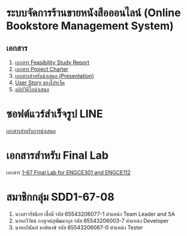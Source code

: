 # ระบบจัดการร้านขายหนังสือออนไลน์ (Online Bookstore Management System)

## เอกสาร
1. [เอกสาร Feasibility Study Report](https://drive.google.com/file/d/1JpsbQNyNICIRbeg9AtKx1ZzJJpyPzVwO/view?usp=sharing)
2. [เอกสาร Project Charter](https://drive.google.com/file/d/1zSyRDNT1v51yHcD8ST7TV_Q0QUatOJmP/view?usp=sharing)
3. [เอกสารสำหรับนำเสนอ (Presentation)](https://www.canva.com/design/DAGNZIx1Dlc/prlroezyDUut1LylZGSElQ/edit?utm_content=DAGNZIx1Dlc&utm_campaign=designshare&utm_medium=link2&utm_source=sharebutton)
4. [User Story ของโปรเจ็ค](https://miro.com/welcomeonboard/YjNZdkN0NzU0NzYyZlJhdHg1Q29xNUY5eVhpeDNCWVBXbWNSakE1MFdsV3FDejFEeDFvdmUzc014VmpJRWw2eHwzNDU4NzY0NTk1OTgwNDE0ODM3fDI=?share_link_id=426476314127)
5. [คลิปวิดีโอนำเสนอ](https://livermutlac.sharepoint.com/:v:/s/teams-1-67-ENGCE301/ESBJxWHzLLtEjj_H5KiyEwgBXbUD7TNCdqCCiY2MDb44tw)

# ซอฟต์แวร์สำเร็จรูป LINE
[เอกสารสำหรับการนำเสนอ](https://miro.com/welcomeonboard/VWNQN1JJV3ZLaEIwTFZCSmd5bzNMbEN5UjZIWkd6N3hLRDlmY3RwdzdZSFlkR2ZPMUtzSzRxSE52Qk1EcFgzd3wzNDU4NzY0NTk1OTgwNDE0ODM3fDI=?share_link_id=679194492267)

# เอกสารสำหรับ Final Lab
เอกสาร [1-67 Final Lab for ENGCE301 and ENGCE112](https://docs.google.com/document/d/1mx53GKYZvZbtD1sJz9AimErH38BOj_rysQsamf0O_hU/edit?usp=sharing)

# สมาชิกกลุ่ม SDD1-67-08
1. นางสาวรัชนีกร เชื้อดี รหัส 65543206077-1 ตำแหน่ง Team Leader and SA
2. นายกวีวัธน์ กาญจน์สุพัฒนากุล รหัส 65543206003-7 ตำแหน่ง Developer
3. นายอภินันท์ หงษ์พงษ์ รหัส 65543206087-0 ตำแหน่ง Tester
